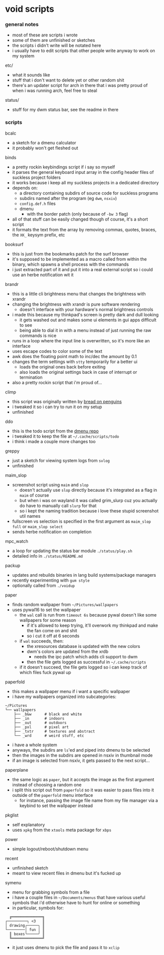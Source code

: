 # void scripts

### general notes

- most of these are scripts i wrote
- some of them are unfinished or sketches
- the scripts i didn't write will be notated here
- i usually have to edit scripts that other people write anyway to work on my system

etc/
- what it sounds like
- stuff that i don't want to delete yet or other random shit
- there's an updater script for arch in there that i was pretty proud of when i was running arch, feel free to steal

status/
- stuff for my dwm status bar, see the readme in there

### scripts

bcalc
- a sketch for a dmenu calculator
- it probably won't get fleshed out

binds
- a pretty rockin keybindings script if i say so myself
- it parses the general keyboard input array in the config header files of suckless project folders
- it works because i keep all my suckless projects in a dedicated directory
- depends on:
    - a directory containing subdirs of source code for suckless programs
    - subdirs named after the program (eg `dwm`, `nsxiv`)
    - `config.def.h` files
    - dmenu
        - with the border patch (only because of `-bw 3` flag)
- all of that stuff can be easily changed though of course, it's a short script
- it formats the text from the array by removing commas, quotes, braces, the `XK_` keysym prefix, etc

booksurf
- this is just from the bookmarks patch for the surf browser
- it's supposed to be implemented as a macro called from within the binary, which spawns a shell process with the commands
- i just extracted part of it and put it into a real external script so i could use an herbe notification wit it

brandr
- this is a little cli brightness menu that changes the brightness with xrandr
- changing the brightness with xrandr is pure software rendering
    - doesn't interface with your hardware's normal brightness controls
- i made this because my thinkpad's screen is pretty dark and dull looking
    - it gets washed out and makes some ui elements in gui apps difficult to see
    - being able to dial it in with a menu instead of just running the raw commands is nice
- runs in a loop where the input line is overwritten, so it's more like an interface
- uses escape codes to color some of the text
- awk does the floating point math to inc/dec the amount by 0.1
- changes the term settings with `stty` temporarily for a better ui
    - loads the original ones back before exiting
    - also loads the original settings back in case of interrupt or termination
- also a pretty rockin script that i'm proud of...

climp
- this script was originally written by [bread on penguins](https://github.com/BreadOnPenguins/scripts/blob/master/dmenu_cliphist)
- i tweaked it so i can try to run it on my setup
- unfinished

ddo
- this is the todo script from the [dmenu repo](https://tools.suckless.org/dmenu/scripts/todo)
- i tweaked it to keep the file at `~/.cache/scripts/todo`
- i think i made a couple more changes too

greppy
- just a sketch for viewing system logs from `svlog`
- unfinished

maim_slop
- screenshot script using `maim` and `slop`
    - doesn't actually use `slop` directly because it's integrated as a flag in `maim` of course
    - but when i was on wayland it was called grim_slurp cuz you actually do have to manually call `slurp` for that
    - so i kept the naming tradition because i love these stupid screenshot util names
- fullscreen vs selection is specified in the first argument as `maim_slop full` or `maim_slop select`
- sends herbe notification on completion

mpc_watch
- a loop for updating the status bar module `./status/play.sh`
- detailed info in `./status/README.md`

packup
- updates and rebuilds binaries in lang build systems/package managers
- recently experimenting with `gum style`
- optionally called from `./voidup`

paper
- finds random wallpaper from `~/Pictures/wallpapers`
- uses pywal16 to set the wallpaper
    - the `wal` call is run from `timeout 6s` because pywal doesn't like some wallpapers for some reason
        - if it's allowed to keep trying, it'll overwork my thinkpad and make the fan come on and shit
        - so i cut it off at 6 seconds
    - if `wal` succeeds, then:
        - the xresources database is updated with the new colors
        - dwm's colors are updated from the xrdb
            - needs the ipc patch which adds cli support to dwm
        - then the file gets logged as successful in `~/.cache/scripts`
    - if it doesn't succeed, the file gets logged so i can keep track of which files fuck pywal up

paperfold
- this makes a wallpaper menu if i want a specific wallpaper
- i have my wallpapers organized into subcategories:
```
~/Pictures
└── wallpapers
    ├── _b&w      # black and white
    ├── _in       # indoors
    ├── _out      # outdoors
    ├── _pxl      # pixel art
    ├── _txtr     # textures and abstract
    └── _wrd      # weird stuff, etc
```
- i have a whole system
- anyways, the subdirs are `ls`'ed and piped into dmenu to be selected
- then the images in the subdirs are opened in nsxiv in thumbnail mode
- if an image is selected from nsxiv, it gets passed to the next script...

paperplane
- the same logic as `paper`, but it accepts the image as the first argument instead of choosing a random one
- i split this script out from `paperfold` so it was easier to pass files into it outside of the `paperfold` menu interface
    - for instance, passing the image file name from my file manager via a keybind to set the wallpaper instead

pkglist
- self explanatory
- uses `xpkg` from the `xtools` meta package for `xbps`

power
- simple logout/reboot/shutdown menu

recent
- unfinished sketch
- meant to view recent files in dmenu but it's fucked up

symenu
- menu for grabbing symbols from a file
- i have a couple files in `~/Documents/menus` that have various useful symbols that i'd otherwise have to hunt for online or something
- in particular, symbols for:
```
  ╔══════════════╗
┌─────────┐ <3   ║
│ drawing╭─────╮ ║
└────────│ fun │ ║
  ║ boxes╰─────╯ ║
  ╚══════════════╝
```
- it just uses dmenu to pick the file and pass it to `xclip`

